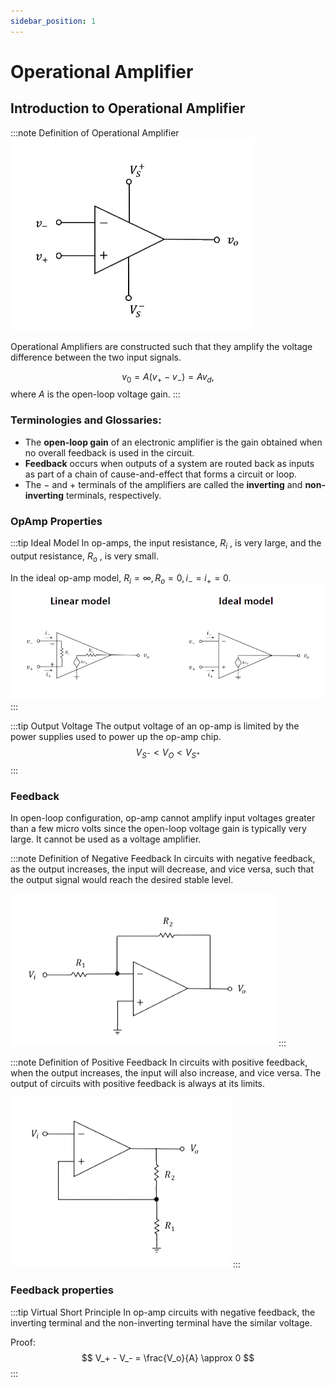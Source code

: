 ```yaml
---
sidebar_position: 1
---
```


# Operational Amplifier

## Introduction to Operational Amplifier
:::note Definition of Operational Amplifier
![om_amp](assets/opamp_1.png)

Operational Amplifiers are constructed such that they
amplify the voltage difference between
the two input signals.

$$
v_0 = A(v_+-v_-) = Av_d,
$$
where $A$ is the open-loop voltage gain.
:::

### Terminologies and Glossaries:
- The **open-loop gain** of an electronic amplifier is the gain obtained when no overall feedback is used in the circuit.
- **Feedback** occurs when outputs of a system are routed back as inputs as part of a chain of cause-and-effect that forms a circuit or loop.
- The $−$ and $+$ terminals of the amplifiers are called the **inverting** and **non-inverting** terminals, respectively.

### OpAmp Properties
:::tip Ideal Model
In op-amps, the input resistance, $R_i$ , is very large, and the output resistance, $R_o$ , is very small.

In the ideal op-amp model, $R_i = \infty, R_o =0, i_- = i_+  = 0$.
![om_amp](assets/opamp_2.png)
:::

:::tip Output Voltage
The output voltage of an op-amp is limited by the power
supplies used to power up the op-amp chip.
$$
V_{S^-} < V_O < V_{S^+}
$$
:::

### Feedback
In open-loop configuration, op-amp cannot amplify input voltages greater than a few micro volts since the open-loop voltage gain is typically very large. It cannot be used as
a voltage amplifier.

:::note Definition of Negative Feedback
In circuits with negative feedback, as the
output increases, the input will decrease, and vice versa, such
that the output signal would reach the desired stable level.

![negative feedback](assets/opamp_3.png)
:::

:::note Definition of Positive Feedback
In circuits with positive feedback, when the
output increases, the input will also increase, and vice versa.
The output of circuits with positive feedback is always at its
limits.

![positive feedback](assets/opamp_4.png)
:::

### Feedback properties
:::tip Virtual Short Principle
In op-amp circuits with negative feedback, the inverting terminal and the non-inverting terminal have the similar voltage.

Proof:
$$
V_+ - V_- = \frac{V_o}{A} \approx 0
$$
:::